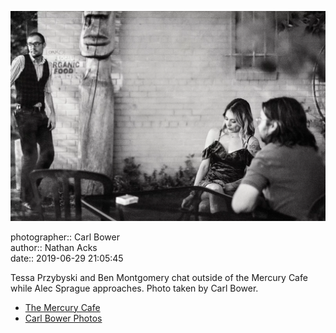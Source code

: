 ![Tessa Przybyski and Ben Montgomery chat outside of the Mercury Cafe](assets/2019-06-29-set-4-the-dance-21.webp)

photographer:: Carl Bower  
author:: Nathan Acks  
date:: 2019-06-29 21:05:45

Tessa Przybyski and Ben Montgomery chat outside of the Mercury Cafe while Alec Sprague approaches. Photo taken by Carl Bower.

* [The Mercury Cafe](http://mercurycafe.com)
* [Carl Bower Photos](https://carlbowerphotos.com)
